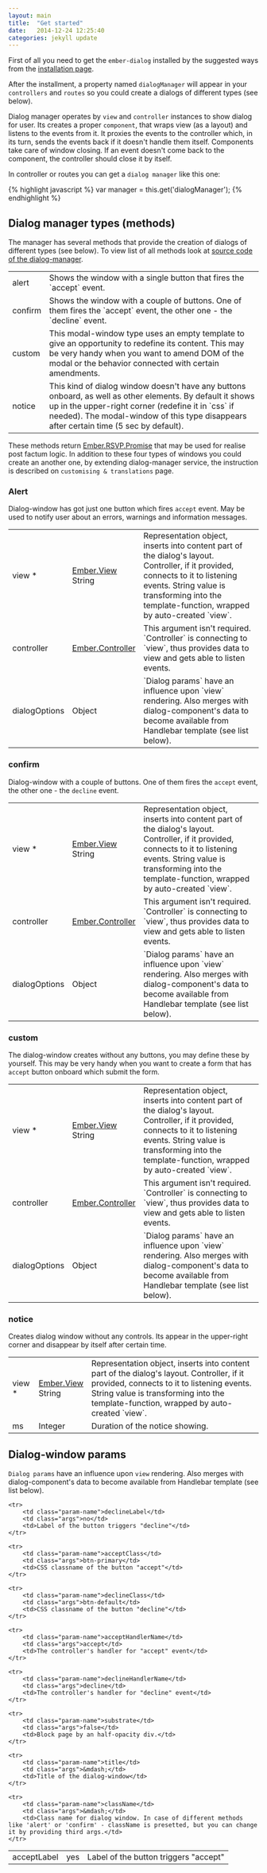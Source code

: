 ```yaml
---
layout: main
title:  "Get started"
date:   2014-12-24 12:25:40
categories: jekyll update
---
```


First of all you need to get the `ember-dialog` installed by the suggested ways from the <a href="./installation.html">installation page</a>.

After the installment, a property named `dialogManager` will appear in your `controllers` and `routes` so you could create a dialogs of different types (see below).

Dialog manager operates by `view` and `controller` instances to show dialog for user. Its creates a proper `component`, that wraps view (as a layout) and listens to the events from it. It proxies the events to the controller which, in its turn, sends the events back if it doesn't handle them itself. Components take care of window closing. If an event doesn't come back to the component, the controller should close it by itself.

In controller or routes you can get a `dialog manager` like this one:

{% highlight javascript %}
var manager = this.get('dialogManager');
{% endhighlight %}


## Dialog manager types (methods)

The manager has several methods that provide the creation of dialogs of different types (see below). To view list of all methods look at <a href="https://github.com/wheely/ember-dialog/blob/master/app/services/dialog-manager.js">source code of the dialog-manager</a>.

<table class="table methods">
    <tr><td class="param-name">alert</td><td>Shows the window with a single button that fires the `accept` event.</td></tr>
    <tr><td class="param-name">confirm</td><td>Shows the window with a couple of buttons. One of them fires the `accept` event, the other one - the `decline` event.</td></tr>
    <tr><td class="param-name">custom</td><td>This modal-window type uses an empty template to give an opportunity to redefine its content. This may be very handy when you want to amend DOM of the modal or the behavior connected with certain amendments.</td></tr>
    <tr><td class="param-name">notice</td><td>This kind of dialog window doesn't have any buttons onboard, as well as other elements. By default it shows up in the upper-right corner (redefine it in `css` if needed). The modal-window of this type disappears after certain time (5 sec by default).</td></tr>
</table>

These methods return <a href="http://emberjs.com/api/classes/RSVP.Promise.html">Ember.RSVP.Promise</a> that may be used for realise post factum logic. In addition to these four types of windows you could create an another one, by extending dialog-manager service, the instruction is described on `customising & translations` page.


### Alert

Dialog-window has got just one button which fires `accept` event. May be used to notify user about an errors, warnings and information messages.

<table class="table arguments">
    <tr>
        <td class="param-name">view *</td>
        <td class="args">
            <div><a href="http://emberjs.com/api/classes/Ember.View.html">Ember.View</a></div>
            <div>String</div>
        </td>
        <td>
            Representation object, inserts into content part of the dialog's layout. Controller, if it provided, connects to it to listening events. String value is transforming into the template-function, wrapped by auto-created `view`.
        </td>
    </tr>
    <tr>
        <td class="param-name">controller</td>
        <td class="args">
            <div><a href="http://emberjs.com/api/classes/Ember.Controller.html">Ember.Controller</a></div>
        </td>
        <td>
            This argument isn't required. `Controller` is connecting to `view`, thus provides data to view and gets able to listen events.
        </td>
    </tr>
    <tr>
        <td class="param-name">dialogOptions</td>
        <td class="args">
            <div>Object</div>
        </td>
        <td>
            `Dialog params` have an influence upon `view` rendering. Also merges with dialog-component's data to become available from Handlebar template (see list below).
        </td>
    </tr>
</table>

### confirm

Dialog-window with a couple of buttons. One of them fires the `accept` event, the other one - the `decline` event.

<table class="table arguments">
    <tr>
        <td class="param-name">view *</td>
        <td class="args">
            <div><a href="http://emberjs.com/api/classes/Ember.View.html">Ember.View</a></div>
            <div>String</div>
        </td>
        <td>
            Representation object, inserts into content part of the dialog's layout. Controller, if it provided, connects to it to listening events. String value is transforming into the template-function, wrapped by auto-created `view`.
        </td>
    </tr>
    <tr>
        <td class="param-name">controller</td>
        <td class="args">
            <div><a href="http://emberjs.com/api/classes/Ember.Controller.html">Ember.Controller</a></div>
        </td>
        <td>
            This argument isn't required. `Controller` is connecting to `view`, thus provides data to view and gets able to listen events.
        </td>
    </tr>
    <tr>
        <td class="param-name">dialogOptions</td>
        <td class="args">
            <div>Object</div>
        </td>
        <td>
            `Dialog params` have an influence upon `view` rendering. Also merges with dialog-component's data to become available from Handlebar template (see list below).
        </td>
    </tr>
</table>

### custom

The dialog-window creates without any buttons, you may define these by yourself. This may be very handy when you want to create a form that has `accept` button onboard which submit the form.

<table class="table arguments">
    <tr>
        <td class="param-name">view *</td>
        <td class="args">
            <div><a href="http://emberjs.com/api/classes/Ember.View.html">Ember.View</a></div>
            <div>String</div>
        </td>
        <td>
            Representation object, inserts into content part of the dialog's layout. Controller, if it provided, connects to it to listening events. String value is transforming into the template-function, wrapped by auto-created `view`.
        </td>
    </tr>
    <tr>
        <td class="param-name">controller</td>
        <td class="args">
            <div><a href="http://emberjs.com/api/classes/Ember.Controller.html">Ember.Controller</a></div>
        </td>
        <td>
            This argument isn't required. `Controller` is connecting to `view`, thus provides data to view and gets able to listen events.
        </td>
    </tr>
    <tr>
        <td class="param-name">dialogOptions</td>
        <td class="args">
            <div>Object</div>
        </td>
        <td>
            `Dialog params` have an influence upon `view` rendering. Also merges with dialog-component's data to become available from Handlebar template (see list below).
        </td>
    </tr>
</table>

### notice

Creates dialog window without any controls. Its appear in the upper-right corner and disappear by itself after certain time.

<table class="table arguments">
    <tr>
        <td class="param-name">view *</td>
        <td class="args">
            <div><a href="http://emberjs.com/api/classes/Ember.View.html">Ember.View</a></div>
            <div>String</div>
        </td>
        <td>
            Representation object, inserts into content part of the dialog's layout. Controller, if it provided, connects to it to listening events. String value is transforming into the template-function, wrapped by auto-created `view`.
        </td>
    </tr>
    <tr>
        <td class="param-name">ms</td>
        <td class="args">Integer</td>
        <td>
            Duration of the notice showing.
        </td>
    </tr>
</table>

## Dialog-window params

`Dialog params` have an influence upon `view` rendering. Also merges with dialog-component's data to become available from Handlebar template (see list below).

<table class="table arguments">
    <tr>
        <td class="param-name">acceptLabel</td>
        <td class="args">yes</td>
        <td>Label of the button triggers "accept"</td>
    </tr>

    <tr>
        <td class="param-name">declineLabel</td>
        <td class="args">no</td>
        <td>Label of the button triggers "decline"</td>
    </tr>

    <tr>
        <td class="param-name">acceptClass</td>
        <td class="args">btn-primary</td>
        <td>CSS classname of the button "accept"</td>
    </tr>

    <tr>
        <td class="param-name">declineClass</td>
        <td class="args">btn-default</td>
        <td>CSS classname of the button "decline"</td>
    </tr>

    <tr>
        <td class="param-name">acceptHandlerName</td>
        <td class="args">accept</td>
        <td>The controller's handler for "accept" event</td>
    </tr>

    <tr>
        <td class="param-name">declineHandlerName</td>
        <td class="args">decline</td>
        <td>The controller's handler for "decline" event</td>
    </tr>

    <tr>
        <td class="param-name">substrate</td>
        <td class="args">false</td>
        <td>Block page by an half-opacity div.</td>
    </tr>

    <tr>
        <td class="param-name">title</td>
        <td class="args">&mdash;</td>
        <td>Title of the dialog-window</td>
    </tr>

    <tr>
        <td class="param-name">className</td>
        <td class="args">&mdash;</td>
        <td>Class name for dialog window. In case of different methods like 'alert' or 'confirm' - className is presetted, but you can change it by providing third args.</td>
    </tr>
</table>